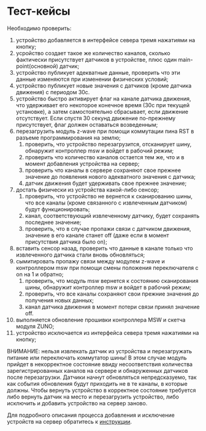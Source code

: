 # Тест-кейсы
Необходимо проверить:
1. устройство добавляется в интерфейсе севера тремя нажатиями на кнопку;
2. усройство создает такое же количество каналов, сколько фактически присутствует датчиков в устройстве, плюс один main-point(основной) датчик;
3. устройство публикует адекватные данные, проверить что эти данные изменяются при изменении физических условий;
4. устройство публикует новые значения с датчиков (кроме датчика движения) с периодом 30с.
5. устройство быстро активирует флаг на канале датчика движения, что удерживает его некоторое конечное время (30с при текущей установке), а затем самостоятельно сбрасывает, если движение отсутствует. Если спустя 30 секунд движение по-прежнему присутствует, флаг должен оставаться возведенным;
6. перезагрузить модуль z-wave при помощи коммутации пина RST в разъеме программирования на землю; 
    1. проверить, что устройство перезагрузится, отсканирует шину, обнаружит контроллер msw и войдет в рабочий режим; 
    2. проверить что количество каналов остается тем же, что и в момент добавления устройства на сервер; 
    3. проверить что каналы в сервере сохраняют свое прежнее значение до появления нового адекватного значения с датчика;
    4. датчик движения будет удерживать свое прежнее значение;
7. достать физически из устройства какой-либо сенсор;
    1. проверить, что устройство не вернется к сканированию шины, что все каналы (кроме связанного с извлеченным датчиком) будут функционировать;
    2. канал, соответствующий извлеченному датчику, будет сохранять последнее значение;
    3. проверить, что в случае пропажи связи с датчиком движения, значение в его канале станет off (даже если в момент присутствия датчика было on);
8. вставить сенсор назад, проверить что данные в канале только что извлеченного датчика стали вновь обновляться;
9. сымитировать пропажу связи между модулем z-wave и контроллером msw при помощи смены положения переключателя с on на 1 и обратно;
    1. проверить, что модуль msw вернется к состоянию сканирования шины, обнаружит контроллер msw и войдет в рабочий режим;
    2. проверить, что все каналы сохраняют свои прежние значения до получения новых данных;
    3. канал датчика движения в момент потери связи принял значение off.
10. выполняется обновление прошивки контроллера MSW и скетча модуля ZUNO;
11. устройство исключается из интерфейса севера тремя нажатиями на кнопку;

ВНИМАНИЕ: нельзя извлекать датчик из устройства и перезагружать питание или переключать коммутатор шины! В этом случае модуль прийдет в некорректное состояние ввиду несоответствия количества зарегистрированных каналов на сервере и обнаруженных датчиков после перезагрузки. Датчики начнут обновляться непредсказуемо, так как события обновления будут приходить не в те каналы, в которые должны. Чтобы вернуть устройство в корректное состояние требуется либо вернуть датчик на место и перезагрузить устройство, либо исключить и добавить устройство на сервер заново.

Для подробного описания процесса добавления и исключение устройств на сервер обратитесь к [инструкции](https://wirenboard.com/wiki/Z-Wave).
